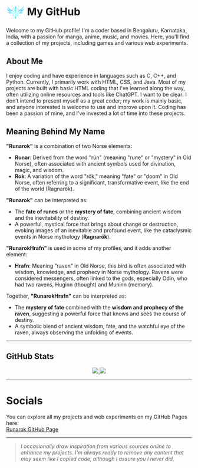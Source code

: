 # <img src="Logo.png" alt="Runarok Logo" width="50" style="vertical-align: middle;"> My GitHub

Welcome to my GitHub profile! I'm a coder based in Bengaluru, Karnataka, India, with a passion for manga, anime, music, and movies. Here, you'll find a collection of my projects, including games and various web experiments.

## About Me

I enjoy coding and have experience in languages such as C, C++, and Python. Currently, I primarily work with HTML, CSS, and Java. Most of my projects are built with basic HTML coding that I've learned along the way, often utilizing online resources and tools like ChatGPT. I want to be clear: I don’t intend to present myself as a great coder; my work is mainly basic, and anyone interested is welcome to use and improve upon it. Coding has been a passion of mine, and I've invested a lot of time into these projects.

## Meaning Behind My Name

**"Runarok"** is a combination of two Norse elements:

- **Runar**: Derived from the word "rún" (meaning "rune" or "mystery" in Old Norse), often associated with ancient symbols used for divination, magic, and wisdom.
- **Rok**: A variation of the word "rök," meaning "fate" or "doom" in Old Norse, often referring to a significant, transformative event, like the end of the world (Ragnarök).

**"Runarok"** can be interpreted as:

- The **fate of runes** or the **mystery of fate**, combining ancient wisdom and the inevitability of destiny.
- A powerful, mystical force that brings about change or destruction, evoking images of an inevitable and profound event, like the cataclysmic events in Norse mythology (**Ragnarök**).

**"RunarokHrafn"** is used in some of my profiles, and it adds another element:

- **Hrafn**: Meaning "raven" in Old Norse, this bird is often associated with wisdom, knowledge, and prophecy in Norse mythology. Ravens were considered messengers, often linked to the gods, especially Odin, who had two ravens, Huginn (thought) and Muninn (memory).

Together, **"RunarokHrafn"** can be interpreted as:

- The **mystery of fate** combined with the **wisdom and prophecy of the raven**, suggesting a powerful force that knows and sees the course of destiny.
- A symbolic blend of ancient wisdom, fate, and the watchful eye of the raven, always observing the unfolding of events.

---

## GitHub Stats
<div align="center">
  <a href="https://github.com/runarok">
    <img height="180" src="https://github-readme-stats.vercel.app/api/?username=runarok&show_icons=true&theme=dracula&include_all_commits=true&count_private=true&hide=prs,issues&border_radius=10&hide_title=true" />
  </a>
  <a href="https://github.com/runarok">    
    <img height="180" src="https://github-readme-stats.vercel.app/api/top-langs/?username=runarok&layout=compact&langs_count=6&theme=dracula&border_radius=10" />
  </a>
</div>


---

# Socials

You can explore all my projects and web experiments on my GitHub Pages here:  
[Runarok GitHub Page](https://runarok.github.io/Runarok/)

---

> *I occasionally draw inspiration from various sources online to enhance my projects. I'm always ready to remove any content that may seem like I copied code, although I assure you I never did.*
